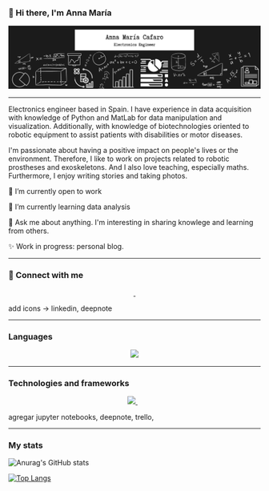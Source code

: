 ### 👋 Hi there, I'm Anna María

![banner](https://github.com/annacafaro/annacafaro/blob/main/banner_GitHub_profile.png?raw=true)

---

Electronics engineer based in Spain. I have experience in data acquisition with knowledge of Python and MatLab for data manipulation and visualization. Additionally, with knowledge of biotechnologies oriented to robotic equipment to assist patients with disabilities or motor diseases.

I'm passionate about having a positive impact on people's lives or the environment. Therefore, I like to work on projects related to robotic prostheses and exoskeletons. And I also love teaching, especially maths. Furthermore, I enjoy writing stories and taking photos.
 

🔭 I’m currently open to work

🌱 I’m currently learning data analysis

💬 Ask me about anything. I'm interesting in sharing knowlege and learning from others. 

✨ Work in progress: personal blog.

---

### :handshake: Connect with me 

<p align="center">
  <a href="https://www.linkedin.com/in/annacafaro/">
    <img src="" />
  </a>
  <a href="https://deepnote.com/@annacafaro">
    <img src="" />
  </a>
</p>

add icons -> linkedin, deepnote

---

### Languages

<p align="center">
  <a href="https://skillicons.dev">
    <img src="https://skillicons.dev/icons?i=py,matlab,c,cpp" />
  </a>
</p> 

---

### Technologies and frameworks

<p align="center">
  <a href="https://skillicons.dev">
    <img src="https://skillicons.dev/icons?i=git,arduino,vscode,pytorch,latex" />
  </a>
  <img src="" /> 
  <img src="" />
  <img src="" />
</p> 

agregar jupyter notebooks, deepnote, trello, 

---

### My stats

![Anurag's GitHub stats](https://github-readme-stats.vercel.app/api?username=annacafaro&show_icons=true&theme=tokyonight)

[![Top Langs](https://github-readme-stats.vercel.app/api/top-langs/?username=annacafaro&theme=tokyonight&layout=compact)](https://github.com/annacafaro/github-readme-stats)











<!--
**annacafaro/annacafaro** is a ✨ _special_ ✨ repository because its `README.md` (this file) appears on your GitHub profile.

Here are some ideas to get you started:

- 🔭 I’m currently open to work
- 🌱 I’m currently learning ...
- 👯 I’m looking to collaborate on ...
- 🤔 I’m looking for help with ...
- 💬 Ask me about ...
- 📫 How to reach me: ...
- 😄 Pronouns: ...
- ⚡ Fun fact: ...

Link de inconos usados: https://github.com/tandpfun/skill-icons
-->

